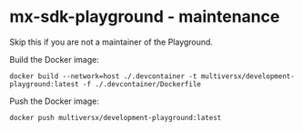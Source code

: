 # mx-sdk-playground - maintenance

Skip this if you are not a maintainer of the Playground.

Build the Docker image:

```
docker build --network=host ./.devcontainer -t multiversx/development-playground:latest -f ./.devcontainer/Dockerfile
```

Push the Docker image:

```
docker push multiversx/development-playground:latest
```
